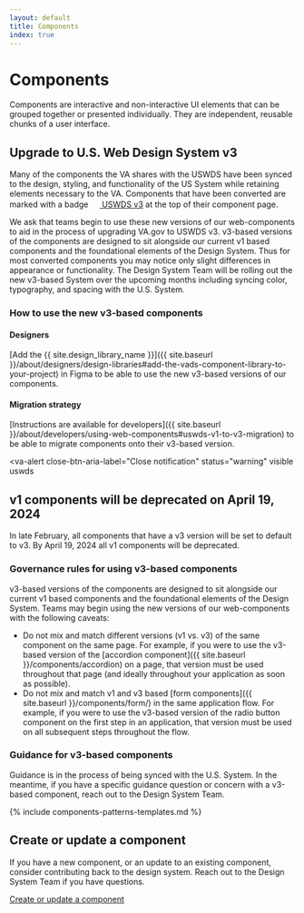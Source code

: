 ```yaml
---
layout: default
title: Components
index: true
---
```


# Components

<div class="va-introtext" markdown="1">
  Components are interactive and non-interactive UI elements that can be grouped together or presented individually. They are independent, reusable chunks of a user interface.
</div>

## Upgrade to U.S. Web Design System v3

Many of the components the VA shares with the USWDS have been synced to the design, styling, and functionality of the US System while retaining elements necessary to the VA. Components that have been converted are marked with a badge <a class="site-component-badge-link site-component-badge-link--uswds" href="{{ site.uswds_link }}"><img src="{{ site.baseurl }}/assets/img/uswds-logo.svg" class="site-component-badge-link__img" width="16px" height="16px" /> USWDS v3</a> at the top of their component page.

We ask that teams begin to use these new versions of our web-components to aid in the process of upgrading VA.gov to USWDS v3. v3-based versions of the components are designed to sit alongside our current v1 based components and the foundational elements of the Design System. Thus for most converted components you may notice only slight differences in appearance or functionality. The Design System Team will be rolling out the new v3-based System over the upcoming months including syncing color, typography, and spacing with the U.S. System.

### How to use the new v3-based components

#### Designers

[Add the {{ site.design_library_name }}]({{ site.baseurl }}/about/designers/design-libraries#add-the-vads-component-library-to-your-project) in Figma to be able to use the new v3-based versions of our components.
 
#### Migration strategy

[Instructions are available for developers]({{ site.baseurl }}/about/developers/using-web-components#uswds-v1-to-v3-migration) to be able to migrate components onto their v3-based version.

<va-alert
  close-btn-aria-label="Close notification"
  status="warning"
  visible
  uswds
>
  <h2 slot="headline">
    v1 components will be deprecated on April 19, 2024
  </h2>
  <div>
    <p className="vads-u-margin-y--0">
      In late February, all components that have a v3 version will be set to default to v3. By April 19, 2024 all v1 components will be deprecated.
    </p>
  </div>
</va-alert>

### Governance rules for using v3-based components

v3-based versions of the components are designed to sit alongside our current v1 based components and the foundational elements of the Design System. Teams may begin using the new versions of our web-components with the following caveats:

* Do not mix and match different versions (v1 vs. v3) of the same component on the same page. For example, if you were to use the v3-based version of the [accordion component]({{ site.baseurl }}/components/accordion) on a page, that version must be used throughout that page (and ideally throughout your application as soon as possible).
* Do not mix and match v1 and v3 based [form components]({{ site.baseurl }}/components/form/) in the same application flow. For example, if you were to use the v3-based version of the radio button component on the first step in an application, that version must be used on all subsequent steps throughout the flow.

### Guidance for v3-based components

Guidance is in the process of being synced with the U.S. System. In the meantime, if you have a specific guidance question or concern with a v3-based component, reach out to the Design System Team.

{% include components-patterns-templates.md %}

## Create or update a component

If you have a new component, or an update to an existing component, consider contributing back to the design system. Reach out to the Design System Team if you have questions.

<a class="vads-c-action-link--blue" href="{{ site.baseurl }}/about/contributing-to-the-design-system">Create or update a component</a>